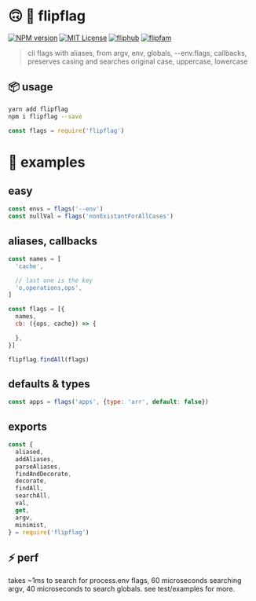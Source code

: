 # 🙃 🚩 flipflag

[![NPM version][flipflag-npm-image]][flipflag-npm-url]
[![MIT License][license-image]][license-url]
[![fliphub][gitter-badge]][gitter-url]
[![flipfam][flipfam-image]][flipfam-url]

[flipflag-npm-image]: https://img.shields.io/npm/v/flipflag.svg
[flipflag-npm-url]: https://npmjs.org/package/flipflag
[license-image]: http://img.shields.io/badge/license-MIT-blue.svg?style=flat
[license-url]: https://spdx.org/licenses/MIT
[gitter-badge]: https://img.shields.io/gitter/room/fliphub/pink.svg
[gitter-url]: https://gitter.im/fliphub/Lobby
[flipfam-image]: https://img.shields.io/badge/%F0%9F%8F%97%20%F0%9F%92%A0-flipfam-9659F7.svg
[flipfam-url]: https://www.npmjs.com/package/flipfam


> cli flags with aliases, from argv, env, globals, --env.flags, callbacks, preserves casing and searches original case, uppercase, lowercase

## 📦 usage
```bash
yarn add flipflag
npm i flipflag --save
```

```js
const flags = require('flipflag')
```


# 📘 examples

## easy

```js
const envs = flags('--env')
const nullVal = flags('nonExistantForAllCases')
```


## aliases, callbacks

```js
const names = [
  'cache',

  // last one is the key
  'o,operations,ops',
]

const flags = [{
  names,
  cb: ({ops, cache}) => {

  },
}]

flipflag.findAll(flags)
```

## defaults & types

```js
const apps = flags('apps', {type: 'arr', default: false})
```

## exports

```js
const {
  aliased,
  addAliases,
  parseAliases,
  findAndDecorate,
  decorate,
  findAll,
  searchAll,
  val,
  get,
  argv,
  minimist,
} = require('flipflag')
```


## ⚡ perf

takes ~1ms to search for process.env flags, 60 microseconds searching argv, 40 microseconds to search globals. see test/examples for more.
